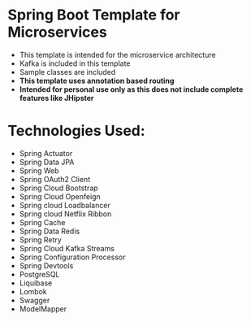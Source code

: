 # Spring Boot Template for Microservices

- This template is intended for the microservice architecture
- Kafka is included in this template
- Sample classes are included
- **This template uses annotation based routing**
- **Intended for personal use only as this does not include complete features like JHipster**

# Technologies Used:

- Spring Actuator
- Spring Data JPA
- Spring Web
- Spring OAuth2 Client
- Spring Cloud Bootstrap
- Spring Cloud Openfeign
- Spring cloud Loadbalancer
- Spring cloud Netflix Ribbon
- Spring Cache
- Spring Data Redis
- Spring Retry
- Spring Cloud Kafka Streams
- Spring Configuration Processor
- Spring Devtools
- PostgreSQL
- Liquibase
- Lombok
- Swagger
- ModelMapper